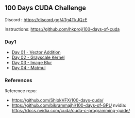 ## 100 Days CUDA Challenge

Discord : https://discord.gg/4Tg4TkJQzE

Instructions: https://github.com/hkproj/100-days-of-cuda

### Day1
- [Day 01 - Vector Addition](./day01)
- [Day 02 - Grayscale Kernel](./day02)
- [Day 03 - Image Blur](./day03)
- [Day 04 - Matmul](./day04)

### References
Reference repo: 
- https://github.com/ShlokVFX/100-days-cuda/
- https://github.com/bikrammajhi/100-days-of-GPU
nvidia: https://docs.nvidia.com/cuda/cuda-c-programming-guide/
